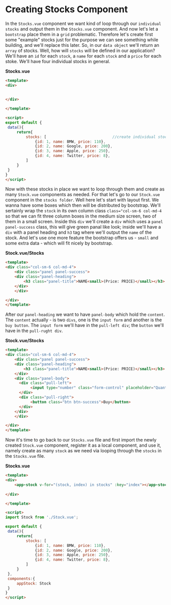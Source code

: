 # Creating Stocks Component

In the `Stocks.vue` component we want kind of loop through our `individual stocks` and output them in the `Stocks.vue` component. And now let's let a `bootstrap` place them in a `grid` problematic. Therefore let's create first some "example" stocks just for the purpose we can see something while building, and we'll replace this later. So, in our `data object` we'll return an `array` of stocks. Well, how will `stocks` will be defined in our application? We'll have an `id` for each `stock`, a `name` for each `stock` and a `price` for each stoke. We'll have four individual stocks in general. 

**Stocks.vue**
```html
<template>
<div>
    
    
</div>

</template>

<script>
export default {
 data(){
     return{
         stocks: [                             //create individual stocks
             {id: 1, name: BMW, price: 110},
             {id: 2, name: Google, price: 200},
             {id: 3, name: Apple, price: 250},
             {id: 4, name: Twitter, price: 8},
         ]
     }
 }
}
</script>
```

Now with these stocks in place we want to loop through them and create as many `Stock.vue` components as needed. For that let's go to our `Stock.vue` component in the `stocks folder`. Well here let's start with layout first. We wanna have some boxes which then will be distributed by bootstrap.  We'll sertainly wrap the `stock` in its own column class `class="col-sm-6 col-md-4` so that we can fit three column boxes in the medium size screen, two of them in a small screen. Inside this `div` we'll create a `div` which uses a `panel panel-success` class, this will give green panal like look; inside we'll have a `div` with a panel heading and `h3` tag where we'll output the `name` of the stock. And let's use one more feature the bootstrap offers us - `small` and some extra data - which will fit nicely by bootstrap. 

**Stock.vue/Stocks**
```html
<template>
<div class="col-sm-6 col-md-4">
    <div class="panel panel-success">
    <div class="panel-heading">
        <h3 class="panel-title">NAME<small>(Price: PRICE)</small></h3>
    </div> 
    </div> 

</div>
</template>
```

After our `panel-heading` we want to have `panel-body` which hold the `content`. The `content` actually - is two `divs`, one is the `input form` and another is the `buy button`. The `input form` we'll have in the `pull-left div`; the `button` we'll have in the `pull-rught div`.

**Stock.vue/Stocks**
```html
<template>
<div class="col-sm-6 col-md-4">
    <div class="panel panel-success">
    <div class="panel-heading">
        <h3 class="panel-title">NAME<small>(Price: PRICE)</small></h3>
    </div> 
    <div class="panel-body">
      <div class="pull-left">
           <input type="number" class="form-control" placeholder="Quantity">
      </div> 
      <div class="pull-right">
           <button class="btn btn-success">Buy</button>
      </div>
    </div>
    </div> 

</div>
</template>
```

Now it's time to go back to our `Stocks.vue` file and first import the newly created `Stock.vue` component, register it as a local component, and use it, namely create as many `stock` as we need via looping through the `stocks` in the `Stocks.vue` file. 

**Stocks.vue**
```html
<template>
<div>
    <app-stock v-for="(stock, index) in stocks" :key="index"></app-stock>
    
</div>

</template>

<script>
import Stock from './Stock.vue';

export default {
 data(){
     return{
         stocks: [                             
             {id: 1, name: BMW, price: 110},
             {id: 2, name: Google, price: 200},
             {id: 3, name: Apple, price: 250},
             {id: 4, name: Twitter, price: 8},
         ]
     }
 },
 components:{
     appStock: Stock
 }
}
</script>
```